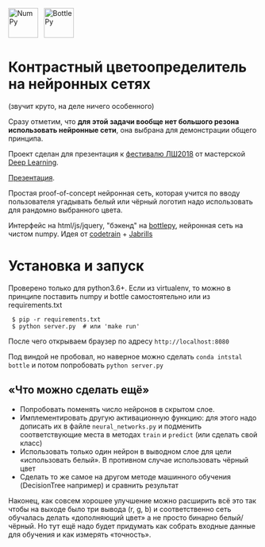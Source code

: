 <a href="http://www.numpy.org"><img alt="NumPy" src="https://cdn.rawgit.com/numpy/numpy/master/branding/icons/numpylogo.svg" height="60"></a> &nbsp;
<a href="http://bottlepy.org/"><img alt="BottlePy" src="http://bottlepy.org/docs/dev/_static/logo_nav.png" height="60"></a>

# Контрастный цветоопределитель на нейронных сетях

(звучит круто, на деле ничего особенного)

Сразу отметим, что **для этой задачи вообще нет большого резона использовать нейронные сети**, она выбрана для демонстрации общего принципа.

Проект сделан для презентация к [фестивалю ЛШ2018](http://fest.letnyayashkola.org) от мастерской [Deep Learning](http://www.letnyayashkola.org/deeplearning).

[Презентация](http://cra.github.io/festlsh2018-nonviolent-intro-to-dl/index.html).

Простая proof-of-concept нейронная сеть, которая учится по вводу пользователя угадывать белый или чёрный логотип надо использовать для рандомно выбранного цвета.

Интерфейс на html/js/jquery, "бэкенд" на [bottlepy](http://bottlepy.org/), нейронная сеть на чистом numpy.
Идея от [codetrain](https://www.youtube.com/watch?v=L9InSe46jkw) + [Jabrills](https://www.youtube.com/watch?v=KO7W0Qq8yUE)

# Установка и запуск

Проверено только для python3.6+. Если из virtualenv, то можно в принципе поставить numpy и bottle самостоятельно или из requirements.txt

     $ pip -r requirements.txt
     $ python server.py  # или 'make run'

После чего открываем браузер по адресу `http://localhost:8080`

Под виндой не пробовал, но наверное можно сделать `conda intstal bottle` и потом попробовать `python server.py`

## &laquo;Что можно сделать ещё&raquo;

* Попробовать поменять число нейронов в скрытом слое.
* Имплементировать другую активационную функцию: для этого надо дописать их в файле `neural_networks.py` и подменить соответствующие места в методах `train` и `predict` (или сделать свой класс)
* Использовать только один нейрон в выводном слое для цели &laquo;использовать белый&raquo;. В противном случае использовать чёрный цвет
* Сделать то же самое на другом методе машинного обучения (DecisionTree например) и сравнить результат

Наконец, как совсем хорошее улучшение можно расширить всё это так чтобы на выходе было три вывода (r, g, b) и соответственно сеть обучалась делать &laquo;дополняющий цвет&raquo; а не просто бинарно белый/чёрный. Но тут ещё надо будет придумать как собрать входные данные для обучения и как измерять &laquo;точность&raquo;.
